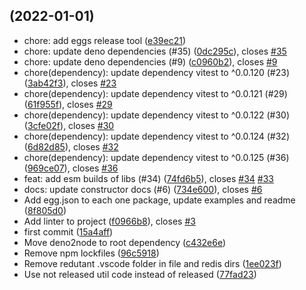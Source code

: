 ##  (2022-01-01)

* chore: add eggs release tool ([e39ec21](https://github.com/Satont/grammy-storages/commit/e39ec21))
* chore: update deno dependencies (#35) ([0dc295c](https://github.com/Satont/grammy-storages/commit/0dc295c)), closes [#35](https://github.com/Satont/grammy-storages/issues/35)
* chore: update deno dependencies (#9) ([c0960b2](https://github.com/Satont/grammy-storages/commit/c0960b2)), closes [#9](https://github.com/Satont/grammy-storages/issues/9)
* chore(dependency): update dependency vitest to ^0.0.120 (#23) ([3ab42f3](https://github.com/Satont/grammy-storages/commit/3ab42f3)), closes [#23](https://github.com/Satont/grammy-storages/issues/23)
* chore(dependency): update dependency vitest to ^0.0.121 (#29) ([61f955f](https://github.com/Satont/grammy-storages/commit/61f955f)), closes [#29](https://github.com/Satont/grammy-storages/issues/29)
* chore(dependency): update dependency vitest to ^0.0.122 (#30) ([3cfe02f](https://github.com/Satont/grammy-storages/commit/3cfe02f)), closes [#30](https://github.com/Satont/grammy-storages/issues/30)
* chore(dependency): update dependency vitest to ^0.0.124 (#32) ([6d82d85](https://github.com/Satont/grammy-storages/commit/6d82d85)), closes [#32](https://github.com/Satont/grammy-storages/issues/32)
* chore(dependency): update dependency vitest to ^0.0.125 (#36) ([969ce07](https://github.com/Satont/grammy-storages/commit/969ce07)), closes [#36](https://github.com/Satont/grammy-storages/issues/36)
* feat: add esm builds of libs (#34) ([74fd6b5](https://github.com/Satont/grammy-storages/commit/74fd6b5)), closes [#34](https://github.com/Satont/grammy-storages/issues/34) [#33](https://github.com/Satont/grammy-storages/issues/33)
* docs: update constructor docs (#6) ([734e600](https://github.com/Satont/grammy-storages/commit/734e600)), closes [#6](https://github.com/Satont/grammy-storages/issues/6)
* Add egg.json to each one package, update examples and readme ([8f805d0](https://github.com/Satont/grammy-storages/commit/8f805d0))
* Add linter to project ([f0966b8](https://github.com/Satont/grammy-storages/commit/f0966b8)), closes [#3](https://github.com/Satont/grammy-storages/issues/3)
* first commit ([15a4aff](https://github.com/Satont/grammy-storages/commit/15a4aff))
* Move deno2node to root dependency ([c432e6e](https://github.com/Satont/grammy-storages/commit/c432e6e))
* Remove npm lockfiles ([96c5918](https://github.com/Satont/grammy-storages/commit/96c5918))
* Remove redutant .vscode folder in file and redis dirs ([1ee023f](https://github.com/Satont/grammy-storages/commit/1ee023f))
* Use not released util code instead of released ([77fad23](https://github.com/Satont/grammy-storages/commit/77fad23))



